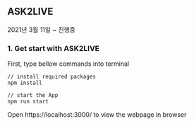 ## ASK2LIVE

2021년 3월 11일 ~ 진행중


### 1. Get start with ASK2LIVE
First, type bellow commands into terminal

```
// install required packages
npm install

// start the App
npm run start
```
Open https://localhost:3000/ to view the webpage in browser
